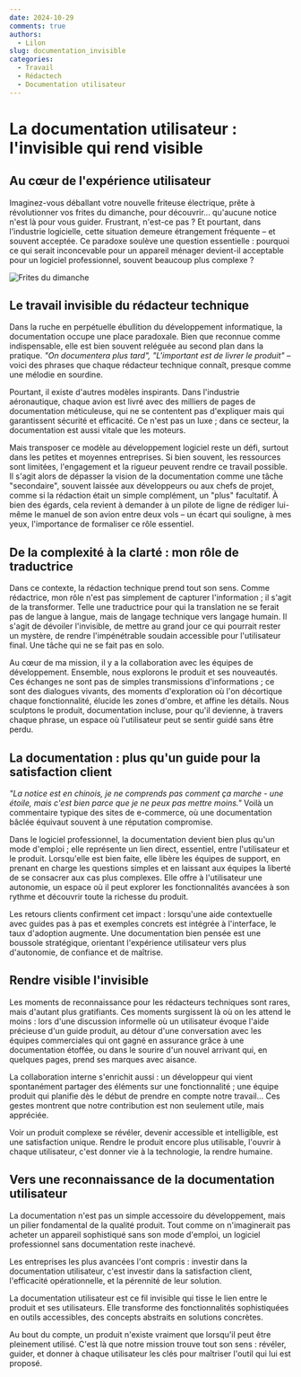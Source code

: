 ```yaml
---
date: 2024-10-29
comments: true
authors:
  - Lilon
slug: documentation_invisible
categories:
  - Travail
  - Rédactech
  - Documentation utilisateur
---
```


# La documentation utilisateur : l'invisible qui rend visible

## Au cœur de l'expérience utilisateur

Imaginez-vous déballant votre nouvelle friteuse électrique, prête à révolutionner vos frites du dimanche, pour découvrir... qu'aucune notice n'est là pour vous guider. Frustrant, n'est-ce pas ? Et pourtant, dans l'industrie logicielle, cette situation demeure étrangement fréquente – et souvent acceptée. Ce paradoxe soulève une question essentielle : pourquoi ce qui serait inconcevable pour un appareil ménager devient-il acceptable pour un logiciel professionnel, souvent beaucoup plus complexe ?

<!-- more -->

![Frites du dimanche](https://images-wixmp-ed30a86b8c4ca887773594c2.wixmp.com/f/09c917d0-f5ca-4b29-a706-5e3ed5489e13/digxdt1-eea75aba-95b2-4732-aa06-35af6a02ef3f.jpg/v1/fill/w_997,h_802,q_70,strp/sunday_chips_by_li__lon_digxdt1-pre.jpg?token=eyJ0eXAiOiJKV1QiLCJhbGciOiJIUzI1NiJ9.eyJzdWIiOiJ1cm46YXBwOjdlMGQxODg5ODIyNjQzNzNhNWYwZDQxNWVhMGQyNmUwIiwiaXNzIjoidXJuOmFwcDo3ZTBkMTg4OTgyMjY0MzczYTVmMGQ0MTVlYTBkMjZlMCIsIm9iaiI6W1t7ImhlaWdodCI6Ijw9OTY1IiwicGF0aCI6IlwvZlwvMDljOTE3ZDAtZjVjYS00YjI5LWE3MDYtNWUzZWQ1NDg5ZTEzXC9kaWd4ZHQxLWVlYTc1YWJhLTk1YjItNDczMi1hYTA2LTM1YWY2YTAyZWYzZi5qcGciLCJ3aWR0aCI6Ijw9MTIwMCJ9XV0sImF1ZCI6WyJ1cm46c2VydmljZTppbWFnZS5vcGVyYXRpb25zIl19.h2bpHmAZrh5a3WEDC9w9195HmPtfsY1dsC4YAFqSg7U)

## Le travail invisible du rédacteur technique

Dans la ruche en perpétuelle ébullition du développement informatique, la documentation occupe une place paradoxale. Bien que reconnue comme indispensable, elle est bien souvent reléguée au second plan dans la pratique. *"On documentera plus tard", "L'important est de livrer le produit"* – voici des phrases que chaque rédacteur technique connaît, presque comme une mélodie en sourdine.

Pourtant, il existe d'autres modèles inspirants. Dans l'industrie aéronautique, chaque avion est livré avec des milliers de pages de documentation méticuleuse, qui ne se contentent pas d'expliquer mais qui garantissent sécurité et efficacité. Ce n'est pas un luxe ; dans ce secteur, la documentation est aussi vitale que les moteurs.

Mais transposer ce modèle au développement logiciel reste un défi, surtout dans les petites et moyennes entreprises. Si bien souvent, les ressources sont limitées, l'engagement et la rigueur peuvent rendre ce travail possible. Il s'agit alors de dépasser la vision de la documentation comme une tâche "secondaire", souvent laissée aux développeurs ou aux chefs de projet, comme si la rédaction était un simple complément, un "plus" facultatif. À bien des égards, cela revient à demander à un pilote de ligne de rédiger lui-même le manuel de son avion entre deux vols – un écart qui souligne, à mes yeux, l'importance de formaliser ce rôle essentiel.

## De la complexité à la clarté : mon rôle de traductrice

Dans ce contexte, la rédaction technique prend tout son sens. Comme rédactrice, mon rôle n'est pas simplement de capturer l'information ; il s'agit de la transformer. Telle une traductrice pour qui la translation ne se ferait pas de langue à langue, mais de langage technique vers langage humain. Il s'agit de dévoiler l'invisible, de mettre au grand jour ce qui pourrait rester un mystère, de rendre l'impénétrable soudain accessible pour l'utilisateur final. Une tâche qui ne se fait pas en solo.  

Au cœur de ma mission, il y a la collaboration avec les équipes de développement. Ensemble, nous explorons le produit et ses nouveautés. Ces échanges ne sont pas de simples transmissions d'informations ; ce sont des dialogues vivants, des moments d'exploration où l'on décortique chaque fonctionnalité, élucide les zones d'ombre, et affine les détails. Nous sculptons le produit, documentation incluse, pour qu'il devienne, à travers chaque phrase, un espace où l'utilisateur peut se sentir guidé sans être perdu.

## La documentation : plus qu'un guide pour la satisfaction client

*"La notice est en chinois, je ne comprends pas comment ça marche - une étoile, mais c'est bien parce que je ne peux pas mettre moins."* Voilà un commentaire typique des sites de e-commerce, où une documentation bâclée équivaut souvent à une réputation compromise.

Dans le logiciel professionnel, la documentation devient bien plus qu'un mode d'emploi ; elle représente un lien direct, essentiel, entre l'utilisateur et le produit. Lorsqu'elle est bien faite, elle libère les équipes de support, en prenant en charge les questions simples et en laissant aux équipes la liberté de se consacrer aux cas plus complexes. Elle offre à l'utilisateur une autonomie, un espace où il peut explorer les fonctionnalités avancées à son rythme et découvrir toute la richesse du produit.

Les retours clients confirment cet impact : lorsqu'une aide contextuelle avec guides pas à pas et exemples concrets est intégrée à l'interface, le taux d'adoption augmente. Une documentation bien pensée est une boussole stratégique, orientant l'expérience utilisateur vers plus d'autonomie, de confiance et de maîtrise.

## Rendre visible l'invisible

Les moments de reconnaissance pour les rédacteurs techniques sont rares, mais d'autant plus gratifiants. Ces moments surgissent là où on les attend le moins : lors d'une discussion informelle où un utilisateur évoque l'aide précieuse d'un guide produit, au détour d'une conversation avec les équipes commerciales qui ont gagné en assurance grâce à une documentation étoffée, ou dans le sourire d'un nouvel arrivant qui, en quelques pages, prend ses marques avec aisance.

La collaboration interne s'enrichit aussi : un développeur qui vient spontanément partager des éléments sur une fonctionnalité ; une équipe produit qui planifie dès le début de prendre en compte notre travail... Ces gestes montrent que notre contribution est non seulement utile, mais appréciée.

Voir un produit complexe se révéler, devenir accessible et intelligible, est une satisfaction unique. Rendre le produit encore plus utilisable, l'ouvrir à chaque utilisateur, c'est donner vie à la technologie, la rendre humaine.

## Vers une reconnaissance de la documentation utilisateur

La documentation n'est pas un simple accessoire du développement, mais un pilier fondamental de la qualité produit. Tout comme on n'imaginerait pas acheter un appareil sophistiqué sans son mode d'emploi, un logiciel professionnel sans documentation reste inachevé.

Les entreprises les plus avancées l'ont compris : investir dans la documentation utilisateur, c'est investir dans la satisfaction client, l'efficacité opérationnelle, et la pérennité de leur solution.

La documentation utilisateur est ce fil invisible qui tisse le lien entre le produit et ses utilisateurs. Elle transforme des fonctionnalités sophistiquées en outils accessibles, des concepts abstraits en solutions concrètes.

Au bout du compte, un produit n'existe vraiment que lorsqu'il peut être pleinement utilisé. C'est là que notre mission trouve tout son sens : révéler, guider, et donner à chaque utilisateur les clés pour maîtriser l'outil qui lui est proposé.
